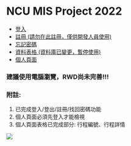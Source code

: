 # NCU MIS Project 2022

* [登入](https://qi-xiang.github.io/NCU_Project_Demo/FireBaseDemo/)
* [註冊 (請勿在此註冊，僅供開發人員使用)](https://qi-xiang.github.io/NCU_Project_Demo/FireBaseDemo/signup.html)
* [忘記密碼](https://qi-xiang.github.io/NCU_Project_Demo/FireBaseDemo/resetPassword.html)
* [資料表格 (資料庫已變更，暫停使用)](https://qi-xiang.github.io/NCU_Project_Demo/FireBaseDemo/table.html)
* [個人頁面](https://qi-xiang.github.io/NCU_Project_Demo/FireBaseDemo/user_profile.html)

### 建議使用電腦瀏覽，RWD尚未完善!!!

### 附註:

1. 已完成登入/登出/註冊/找回密碼功能
2. 個人頁面必須先登入才能檢視
3. 個人頁面表格已完成部分: 行程編號、行程詳情

![](https://spy-family.net/assets/img/episodes/episode3_1.jpg)